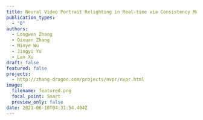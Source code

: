 ```yaml
---
title: Neural Video Portrait Relighting in Real-time via Consistency Modeling
publication_types:
  - "0"
authors:
  - Longwen Zhang
  - Qixuan Zhang
  - Minye Wu
  - Jingyi Yu
  - Lan Xu
draft: false
featured: false
projects:
  - http://zhang-dragon.com/projects/nvpr/nvpr.html
image:
  filename: featured.png
  focal_point: Smart
  preview_only: false
date: 2021-06-18T04:31:54.404Z
---
```

